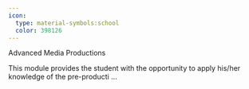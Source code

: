 ```yaml
---
icon:
  type: material-symbols:school
  color: 398126
---
```


Advanced Media Productions

This module provides the student with the opportunity to apply his/her knowledge of the pre-producti ... 
